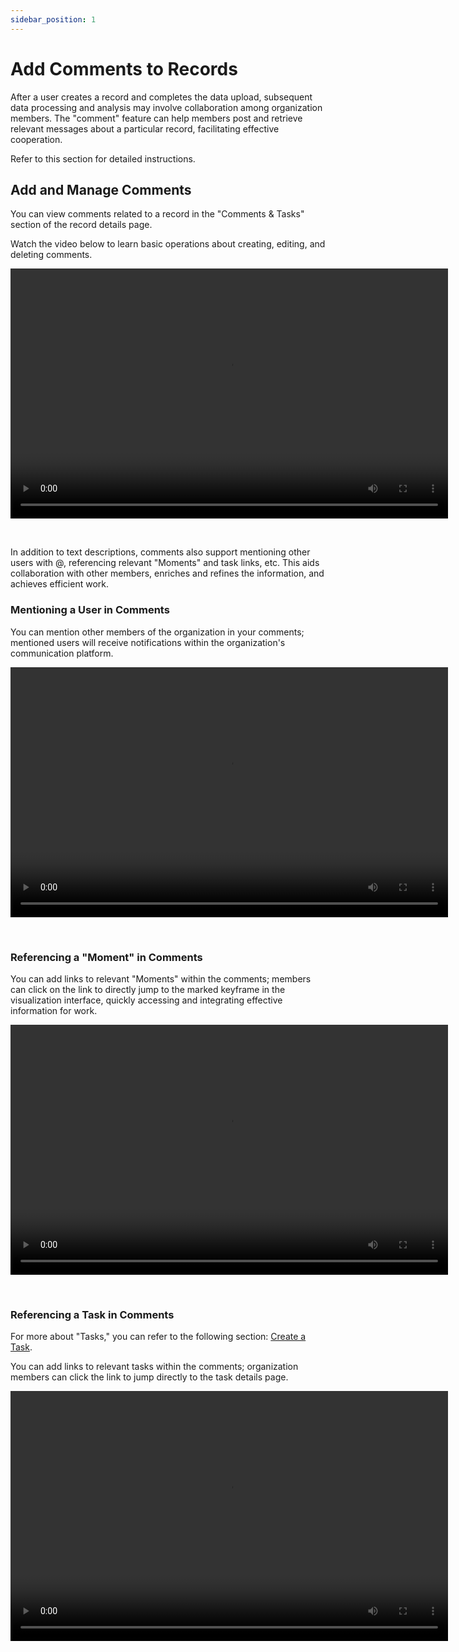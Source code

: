 ```yaml
---
sidebar_position: 1
---
```


# Add Comments to Records

After a user creates a record and completes the data upload, subsequent data processing and analysis may involve collaboration among organization members. The "comment" feature can help members post and retrieve relevant messages about a particular record, facilitating effective cooperation.

Refer to this section for detailed instructions.

## Add and Manage Comments

You can view comments related to a record in the "Comments & Tasks" section of the record details page.

Watch the video below to learn basic operations about creating, editing, and deleting comments.

<video src="https://coscene-artifacts-prod.oss-cn-hangzhou.aliyuncs.com/docs/4-recipes/task/manage-a-comment.mp4" controls="controls" width="700" height="400"></video>

<br />

In addition to text descriptions, comments also support mentioning other users with @, referencing relevant "Moments" and task links, etc. This aids collaboration with other members, enriches and refines the information, and achieves efficient work.

### Mentioning a User in Comments

You can mention other members of the organization in your comments; mentioned users will receive notifications within the organization's communication platform.

<video src="https://coscene-artifacts-prod.oss-cn-hangzhou.aliyuncs.com/docs/4-recipes/task/at-user.mp4" controls="controls" width="700" height="400"></video>

<br />

### Referencing a "Moment" in Comments

You can add links to relevant "Moments" within the comments; members can click on the link to directly jump to the marked keyframe in the visualization interface, quickly accessing and integrating effective information for work.

<video src="https://coscene-artifacts-prod.oss-cn-hangzhou.aliyuncs.com/docs/4-recipes/task/add-moment-to-comment.mp4" controls="controls" width="700" height="400"></video>

<br />

### Referencing a Task in Comments

For more about "Tasks," you can refer to the following section: [Create a Task](../5-task-and-comment/2-create-a-task.md).

You can add links to relevant tasks within the comments; organization members can click the link to jump directly to the task details page.

<video src="https://coscene-artifacts-prod.oss-cn-hangzhou.aliyuncs.com/docs/4-recipes/task/add-task-to-comment.mp4" controls="controls" width="700" height="400"></video>

<br />
